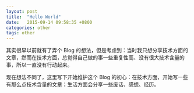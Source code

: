 ```yaml
---
layout: post
title:  "Hello World"
date:   2015-09-14 09:58:35 +0800
categories: other
tags: other
---
```

其实很早以前就有了弄个 Blog 的想法，但是考虑到：当时我只想分享技术方面的文章，然而在技术方面，总觉得自己做的事一些重复性高、没有很大技术含量的事，所以一直没有行动起来。  

现在想法不同了，这里写下开始维护这个 Blog 的初心：在技术方面，开始写一些有那么点技术含量的文章；生活方面会分享一些废话、感想、经历。  
